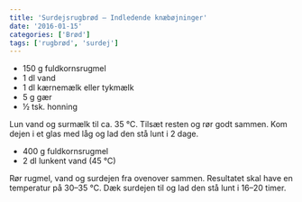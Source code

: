 ```yaml
---
title: 'Surdejsrugbrød – Indledende knæbøjninger'
date: '2016-01-15'
categories: ['Brød']
tags: ['rugbrød', 'surdej']
---
```


* 150 g fuldkornsrugmel
* 1 dl vand
* 1 dl kærnemælk eller tykmælk
* 5 g gær
* ½ tsk. honning

Lun vand og surmælk til ca. 35 °C. Tilsæt resten og rør godt sammen. Kom dejen i et glas med låg og lad den stå lunt i 2
dage.

* 400 g fuldkornsrugmel
* 2 dl lunkent vand (45 °C)

Rør rugmel, vand og surdejen fra ovenover sammen. Resultatet skal have en temperatur på 30–35 °C. Dæk surdejen til og
lad den stå lunt i 16–20 timer.
